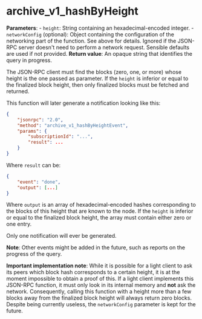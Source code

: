 # archive_v1_hashByHeight

**Parameters**:
    - `height`: String containing an hexadecimal-encoded integer.
    - `networkConfig` (optional): Object containing the configuration of the networking part of the function. See above for details. Ignored if the JSON-RPC server doesn't need to perform a network request. Sensible defaults are used if not provided.
**Return value**: An opaque string that identifies the query in progress.

The JSON-RPC client must find the blocks (zero, one, or more) whose height is the one passed as parameter. If the `height` is inferior or equal to the finalized block height, then only finalized blocks must be fetched and returned.

This function will later generate a notification looking like this:

```json
{
    "jsonrpc": "2.0",
    "method": "archive_v1_hashByHeightEvent",
    "params": {
        "subscriptionId": "...",
        "result": ...
    }
}
```

Where `result` can be:

```json
{
    "event": "done",
    "output": [...]
}
```

Where `output` is an array of hexadecimal-encoded hashes corresponding to the blocks of this height that are known to the node. If the `height` is inferior or equal to the finalized block height, the array must contain either zero or one entry.

Only one notification will ever be generated.

**Note**: Other events might be added in the future, such as reports on the progress of the query.

**Important implementation note**: While it is possible for a light client to ask its peers which block hash corresponds to a certain height, it is at the moment impossible to obtain a proof of this. If a light client implements this JSON-RPC function, it must only look in its internal memory and **not** ask the network. Consequently, calling this function with a height more than a few blocks away from the finalized block height will always return zero blocks. Despite being currently useless, the `networkConfig` parameter is kept for the future.
